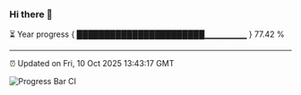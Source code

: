 ### Hi there 👋

⏳ Year progress { ███████████████████████▁▁▁▁▁▁▁ } 77.42 %

---

⏰ Updated on Fri, 10 Oct 2025 13:43:17 GMT

![Progress Bar CI](https://github.com/IshwaranRudhara/GIT-ACTION/workflows/Progress%20Bar%20CI/badge.svg)
